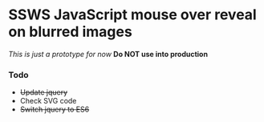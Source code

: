 # SSWS JavaScript mouse over reveal on blurred images

_This is just a prototype for now_
**Do NOT use into production**

### Todo

- ~~Update jquery~~
- Check SVG code
- ~~Switch jquery to ES6~~
